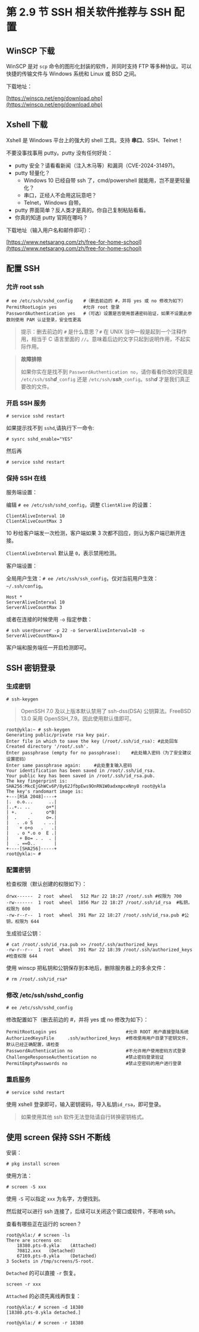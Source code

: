 # 第 2.9 节 SSH 相关软件推荐与 SSH 配置

## WinSCP 下载

WinSCP 是对 `scp` 命令的图形化封装的软件，并同时支持 FTP 等多种协议。可以快捷的传输文件与 Windows 系统和 Linux 或 BSD 之间。

下载地址：

[https://winscp.net/eng/download.php](https://winscp.net/eng/download.php)

## Xshell 下载

Xshell 是 Windows 平台上的强大的 shell 工具。支持 **串口**、SSH、Telnet！

不要没事找事用 putty。putty 没有任何好处：

- putty 安全？请看看新闻（注入木马等）和漏洞（CVE-2024-31497)。
- putty 轻量化？
  - Windows 10 已经自带 ssh 了，cmd/powershell 就能用，岂不是更轻量化？
  - 串口，正经人不会用这玩意吧？
  - Telnet，Windows 自带。
- putty 界面简单？反人类才是真的。你自己复制粘贴看看。
- 你真的知道 putty 官网在哪吗？

下载地址（输入用户名和邮件即可）：

[https://www.netsarang.com/zh/free-for-home-school](https://www.netsarang.com/zh/free-for-home-school)

## 配置 SSH

### 允许 root ssh

```shell-session
# ee /etc/ssh/sshd_config    #（删去前边的 #，并将 yes 或 no 修改为如下）
PermitRootLogin yes          #允许 root 登录
PasswordAuthentication yes   #（可选）设置是否使用普通密码验证，如果不设置此参数则使用 PAM 认证登录，安全性更高
```

> 提示：删去前边的 `#` 是什么意思？`#` 在 UNIX 当中一般是起到一个注释作用，相当于 C 语言里面的 `//`。意味着后边的文字只起到说明作用，不起实际作用。

> **故障排除**
>
> 如果你实在是找不到 `PasswordAuthentication no`，请你看看你改的究竟是 `/etc/ssh/`ssh***d***`_config` 还是 `/etc/ssh/`***ssh***`_config`。ssh***d*** 才是我们真正要改的文件。

### 开启 SSH 服务

```shell-session
# service sshd restart
```

如果提示找不到 `sshd`,请执行下一命令:

```shell-session
# sysrc sshd_enable="YES"
```

然后再

```shell-session
# service sshd restart
```

### 保持 SSH 在线

服务端设置：

编辑 `# ee /etc/ssh/sshd_config`，调整 `ClientAlive` 的设置：

```shell-session
ClientAliveInterval 10
ClientAliveCountMax 3
```

10 秒给客户端发一次检测，客户端如果 3 次都不回应，则认为客户端已断开连接。

`ClientAliveInterval` 默认是 `0`，表示禁用检测。

客户端设置：

全局用户生效：`# ee /etc/ssh/ssh_config`，仅对当前用户生效：`~/.ssh/config`。

```shell-session
Host *
ServerAliveInterval 10
ServerAliveCountMax 3
```

或者在连接的时候使用 `-o` 指定参数：

```shell-session
# ssh user@server -p 22 -o ServerAliveInterval=10 -o ServerAliveCountMax=3
```

客户端和服务端任一开启检测即可。

## SSH 密钥登录

### 生成密钥

```shell-session
# ssh-keygen
```

> OpenSSH 7.0 及以上版本默认禁用了 ssh-dss(DSA) 公钥算法。FreeBSD 13.0 采用 OpenSSH\_7.9。因此使用默认值即可。

```shell-session
root@ykla:~ # ssh-keygen
Generating public/private rsa key pair.
Enter file in which to save the key (/root/.ssh/id_rsa): #此处回车
Created directory '/root/.ssh'.
Enter passphrase (empty for no passphrase):    #此处输入密码（为了安全建议设置密码）
Enter same passphrase again:     #此处重复输入密码
Your identification has been saved in /root/.ssh/id_rsa.
Your public key has been saved in /root/.ssh/id_rsa.pub.
The key fingerprint is:
SHA256:MkcEjGhWCv6P/8y62JfbpEws9OnRN1W0adxmpceNny8 root@ykla
The key's randomart image is:
+---[RSA 2048]----+
|.  o.o...      ..|
|..+.. ..      o+*|
| +.     .     o*B|
|  .    .      o=.|
|   . .o S    . ..|
|    + o+o   .   .|
|   . o *.o o  E .|
|    + Bo= . .  . |
|   . ==O..       |
+----[SHA256]-----+
root@ykla:~ #
```

### 配置密钥

检查权限（默认创建的权限如下）：

```shell-session
drwx------  2 root  wheel   512 Mar 22 18:27 /root/.ssh #权限为 700
-rw-------  1 root  wheel  1856 Mar 22 18:27 /root/.ssh/id_rsa  #私钥，权限为 600
-rw-r--r--  1 root  wheel  391 Mar 22 18:27 /root/.ssh/id_rsa.pub #公钥，权限为 644
```

生成验证公钥：

```shell-session
# cat /root/.ssh/id_rsa.pub >> /root/.ssh/authorized_keys
-rw-r--r--  1 root  wheel  391 Mar 22 18:39 /root/.ssh/authorized_keys #检查权限 644
```

使用 winscp 把私钥和公钥保存到本地后，删除服务器上的多余文件：

```shell-session
# rm /root/.ssh/id_rsa*
```

### 修改 /etc/ssh/sshd\_config

```shell-session
# ee /etc/ssh/sshd_config
```

修改配置如下（删去前边的 #，并将 yes 或 no 修改为如下）：

```shell-session
PermitRootLogin yes                          #允许 ROOT 用户直接登陆系统
AuthorizedKeysFile     .ssh/authorized_keys  #修改使用用户目录下密钥文件，默认已经正确配置，请检查
PasswordAuthentication no                    #不允许用户使用密码方式登录
ChallengeResponseAuthentication no           #禁止密码登录验证
PermitEmptyPasswords no                      #禁止空密码的用户进行登录
```

### 重启服务

```shell-session
# service sshd restart
```

使用 xshell 登录即可，输入密钥密码，导入私钥`id_rsa`，即可登录。

> 如果使用其他 ssh 软件无法登陆请自行转换密钥格式。

## 使用 screen 保持 SSH 不断线

安装：

```shell-session
# pkg install screen
```

使用方法：

```shell-session
# screen -S xxx
```

使用 `-S` 可以指定 `xxx` 为名字，方便找到。

然后就可以进行 ssh 连接了，后续可以关闭这个窗口或软件，不影响 ssh。

查看有哪些正在运行的 screen？

```shell-session
root@ykla:/ # screen -ls
There are screens on:
	18380.pts-0.ykla	(Attached)
	70812.xxx	(Detached)
	67169.pts-0.ykla	(Detached)
3 Sockets in /tmp/screens/S-root.
```

`Detached` 的可以直接 `-r` 恢复。

```shell-session
screen -r xxx
```

`Attached` 的必须先离线再恢复：

```shell-session
root@ykla:/ # screen -d 18380
[18380.pts-0.ykla detached.]

root@ykla:/ # screen -r 18380
```

